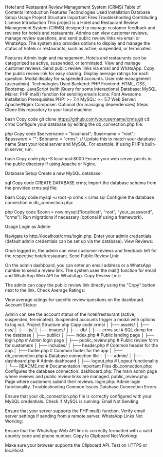 Hotel and Restaurant Review Management System (CRMS)
Table of Contents
Introduction
Features
Technologies Used
Installation
Database Setup
Usage
Project Structure
Important Files
Troubleshooting
Contributing
License
Introduction
This project is a Hotel and Restaurant Review Management System (CRMS) designed to manage customer feedback and reviews for hotels and restaurants. Admins can view customer reviews, manage review questions, and send public review links via email or WhatsApp. The system also provides options to display and manage the status of hotels or restaurants, such as active, suspended, or terminated.

Features
Admin login and management.
Hotels and restaurants can be categorized as active, suspended, or terminated.
View and manage customer reviews.
Send public review links via email and WhatsApp.
Copy the public review link for easy sharing.
Display average ratings for each question.
Modal display for suspended accounts.
User role management (useradmin).
Technologies Used
Backend: PHP
Frontend: HTML, CSS, Bootstrap, JavaScript (with jQuery for some interactions)
Database: MySQL
Mailer: PHP mail() function for sending emails
Icons: Font Awesome
Installation
Prerequisites
PHP: >= 7.4
MySQL: >= 5.7
Web Server: Apache/Nginx
Composer: Optional (for managing dependencies)
Steps
Clone this repository to your local machine:

bash
Copy code
git clone https://github.com/yourusername/crms.git
cd crms
Configure your database by editing the db_connection.php file:

php
Copy code
$servername = "localhost";
$username = "root";
$password = "";
$dbname = "crms";  // Update this to match your database name
Start your local server and MySQL. For example, if using PHP's built-in server, run:

bash
Copy code
php -S localhost:8000
Ensure your web server points to the public directory if using Apache or Nginx.

Database Setup
Create a new MySQL database:

sql
Copy code
CREATE DATABASE crms;
Import the database schema from the provided crms.sql file:

bash
Copy code
mysql -u root -p crms < crms.sql
Configure the database connection in db_connection.php:

php
Copy code
$conn = new mysqli("localhost", "root", "your_password", "crms");
Run migrations if necessary (optional if using a framework).

Usage
Login as Admin:

Navigate to http://localhost/crms/login.php.
Enter your admin credentials (default admin credentials can be set up via the database).
View Reviews:

Once logged in, the admin can view customer reviews and feedback left for the respective hotel/restaurant.
Send Public Review Link:

On the admin dashboard, you can enter an email address or a WhatsApp number to send a review link.
The system uses the mail() function for email and WhatsApp Web API for WhatsApp.
Copy Review Link:

The admin can copy the public review link directly using the "Copy" button next to the link.
Check Average Ratings:

View average ratings for specific review questions on the dashboard.
Account Status:

Admin can see the account status of the hotel/restaurant (active, suspended, terminated). Suspended accounts trigger a modal with options to log out.
Project Structure
php
Copy code
crms/
│
├── assets/
│   ├── css/
│   ├── js/
│   ├── images/
│
├── db/
│   ├── crms.sql                # SQL dump for the database
│
├── public/
│   ├── index.php               # Public landing page
│   ├── login.php               # Admin login page
│   ├── public_review.php       # Public review form for customers
│
├── includes/
│   ├── header.php              # Common header for the app
│   ├── footer.php              # Common footer for the app
│   ├── db_connection.php       # Database connection file
│
├── admin/
│   ├── dashboard.php           # Admin dashboard
│   ├── logout.php              # Logout functionality
│
└── README.md                   # Documentation
Important Files
db_connection.php: Configures the database connection.
dashboard.php: The main admin page where reviews and public review links are managed.
public_review.php: Page where customers submit their reviews.
login.php: Admin login functionality.
Troubleshooting
Common Issues
Database Connection Errors:

Ensure that your db_connection.php file is correctly configured with your MySQL credentials.
Check if MySQL is running.
Email Not Sending:

Ensure that your server supports the PHP mail() function.
Verify email server settings if sending from a remote server.
WhatsApp Links Not Working:

Ensure that the WhatsApp Web API link is correctly formatted with a valid country code and phone number.
Copy to Clipboard Not Working:

Make sure your browser supports the Clipboard API.
Test on HTTPS or localhost.
